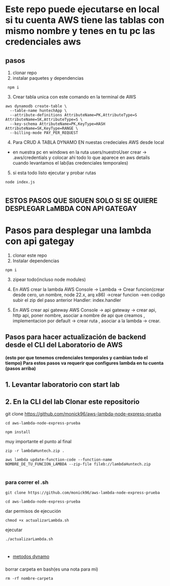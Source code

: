 # Este repo puede ejecutarse en local si tu cuenta AWS tiene las tablas con mismo nombre y tenes en tu pc las credenciales aws
## pasos
1. clonar repo
2. instalar paquetes y dependencias
```
 npm i
```
3. Crear tabla unica con este comando en la terminal de AWS
```
aws dynamodb create-table \
  --table-name huntechApp \
  --attribute-definitions AttributeName=PK,AttributeType=S AttributeName=SK,AttributeType=S \
  --key-schema AttributeName=PK,KeyType=HASH AttributeName=SK,KeyType=RANGE \
  --billing-mode PAY_PER_REQUEST

```
4. Para CRUD A TABLA DYNAMO EN nuestas credeciales  AWS desde local
-  en nuestra pc en windows en la ruta users/nuestroUser crear -> .aws/credentials y colocar ahi todo lo que aparece en aws details cuando levantamos el lab(las credenciales temporales)

5. si esta todo listo ejecutar y probar rutas
```
node index.js
```

#
## ESTOS PASOS QUE SIGUEN SOLO SI SE QUIERE DESPLEGAR LaMBDA CON API GATEGAY
# Pasos para desplegar una lambda con api gategay
1. clonar este repo 
2. Instalar dependencias
```
npm i
```
3. zipear todo(incluso node modules)

4. En AWS crear la lambda
AWS Console → Lambda → Crear funcion(crear desde cero, un nombre, node 22.x, arq x86) →crear funcion →en codigo subir el zip del paso anterior
Handler: index.handler

5. En AWS crear api gateway
AWS Console → api gateway → crear api, http api, poner nombre, asociar a nombre de api que creamos , implementacion por default → crear ruta , asociar  a la lambda → crear.

##
## Pasos para hacer actualización de backend desde el CLI del Laboratorio de AWS
#### (esto por que tenemos credenciales temporales y cambian todo el tiempo) Para estos pasos va requerir que configures lambda en tu cuenta (pasos arriba)
## 1. Levantar laboratorio con start lab
## 2. En la CLI del lab Clonar este repositorio

git clone https://github.com/monick96/aws-lambda-node-express-prueba

```
cd aws-lambda-node-express-prueba
```
```
npm install
```
muy importante el punto al final
```
zip -r lambdaHuntech.zip .
```
```
aws lambda update-function-code --function-name NOMBRE_DE_TU_FUNCION_LAMBDA --zip-file fileb://lambdaHuntech.zip
```
#
### para correr el .sh 

```
git clone https://github.com/monick96/aws-lambda-node-express-prueba

```

```
cd aws-lambda-node-express-prueba
```
dar permisos de ejecución
```
chmod +x actualizarLambda.sh
```
ejecutar
```
./actualizarLambda.sh
```


#
- [metodos dynamo ](https://docs.aws.amazon.com/sdk-for-javascript/v3/developer-guide/javascript_dynamodb_code_examples.html)









###

###

borrar carpeta en bash(es una nota para mi)
```
rm -rf nombre-carpeta
```
